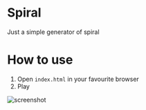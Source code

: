 # Spiral 
Just a simple generator of spiral

# How to use
1) Open `index.html` in your favourite browser 
2) Play

![screenshot](https://lh6.googleusercontent.com/gdwAXaXlOPQuOU8BVL1lz3FBLiataHorK762Kacy-kWEchY60X7Rm5w2DGCm4nuneVjlon6KbXDxFjs=w2560-h1240)
